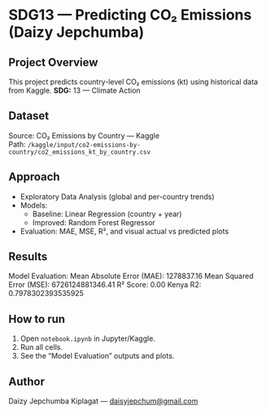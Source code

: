 # SDG13 — Predicting CO₂ Emissions (Daizy Jepchumba)

## Project Overview
This project predicts country-level CO₂ emissions (kt) using historical data from Kaggle.
**SDG:** 13 — Climate Action

## Dataset
Source: CO₂ Emissions by Country — Kaggle  
Path: `/kaggle/input/co2-emissions-by-country/co2_emissions_kt_by_country.csv`

## Approach
- Exploratory Data Analysis (global and per-country trends)
- Models:
  - Baseline: Linear Regression (country + year)
  - Improved: Random Forest Regressor
- Evaluation: MAE, MSE, R², and visual actual vs predicted plots

## Results
Model Evaluation:
Mean Absolute Error (MAE): 1278837.16
Mean Squared Error (MSE): 6726124881346.41
R² Score: 0.00 
Kenya R2: 0.7978302393535925

## How to run
1. Open `notebook.ipynb` in Jupyter/Kaggle.  
2. Run all cells.  
3. See the “Model Evaluation” outputs and plots.

## Author
Daizy Jepchumba Kiplagat — daisyjepchum@gmail.com
